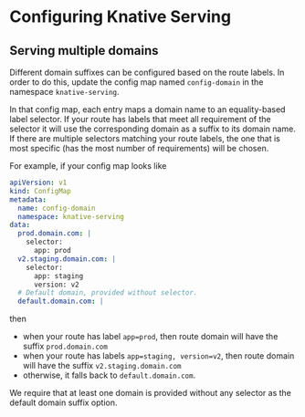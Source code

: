 # Configuring Knative Serving

## Serving multiple domains

Different domain suffixes can be configured based on the route labels. In order
to do this, update the config map named `config-domain` in the namespace
`knative-serving`.

In that config map, each entry maps a domain name to an equality-based label
selector. If your route has labels that meet all requirement of the selector it
will use the corresponding domain as a suffix to its domain name. If there are
multiple selectors matching your route labels, the one that is most specific
(has the most number of requirements) will be chosen.

For example, if your config map looks like

```yaml
apiVersion: v1
kind: ConfigMap
metadata:
  name: config-domain
  namespace: knative-serving
data:
  prod.domain.com: |
    selector:
      app: prod
  v2.staging.domain.com: |
    selector:
      app: staging
      version: v2
  # Default domain, provided without selector.
  default.domain.com: |
```

then

- when your route has label `app=prod`, then route domain will have the suffix
  `prod.domain.com`
- when your route has labels `app=staging, version=v2`, then route domain will
  have the suffix `v2.staging.domain.com`
- otherwise, it falls back to `default.domain.com`.

We require that at least one domain is provided without any selector as the
default domain suffix option.
